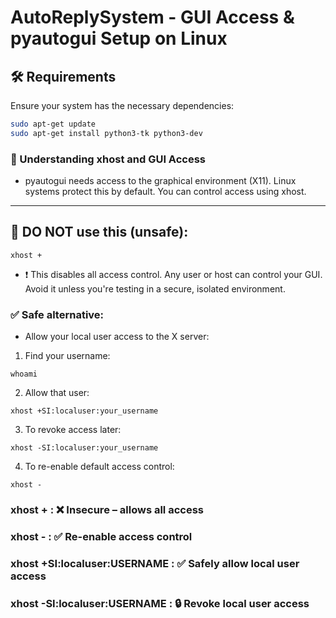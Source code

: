 # AutoReplySystem - GUI Access & pyautogui Setup on Linux

## 🛠 Requirements

Ensure your system has the necessary dependencies:

```bash
sudo apt-get update
sudo apt-get install python3-tk python3-dev
```

### 🧠 Understanding xhost and GUI Access
- pyautogui needs access to the graphical environment (X11). Linux systems protect this by default. You can control access using xhost.

---

## 🚫 DO NOT use this (unsafe):
```
xhost +
```
- ❗ This disables all access control. Any user or host can control your GUI. Avoid it unless you're testing in a secure, isolated environment.

### ✅ Safe alternative:
- Allow your local user access to the X server:

1. Find your username:
```
whoami
```

2. Allow that user:
```
xhost +SI:localuser:your_username
```

3. To revoke access later:
```
xhost -SI:localuser:your_username
```

4. To re-enable default access control:
```
xhost -
```

### xhost +	: ❌ Insecure – allows all access
### xhost -	: ✅ Re-enable access control
### xhost +SI:localuser:USERNAME	: ✅ Safely allow local user access
### xhost -SI:localuser:USERNAME	: 🔒 Revoke local user access
